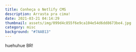 ```yaml
---
title: Conheça o Netlify CMS
description: Arrasta pra cima!
date: 2021-03-21 04:14:29
thumbnail: assets/img/099d4c855f6e9ca104e54d6dd8673be4.jpg
category: misc
background: "#7AAB13"
---
```

huehuhue BR!